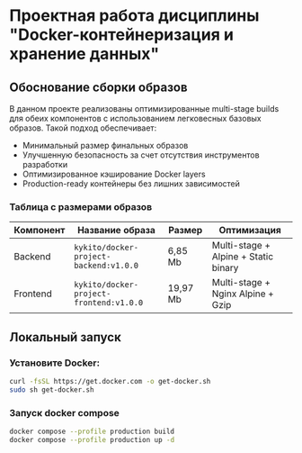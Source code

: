 # Проектная работа дисциплины "Docker-контейнеризация и хранение данных"

## Обоснование сборки образов
В данном проекте реализованы оптимизированные multi-stage builds для обеих компонентов с использованием легковесных базовых образов. Такой подход обеспечивает:
* Минимальный размер финальных образов
* Улучшенную безопасность за счет отсутствия инструментов разработки
* Оптимизированное кэширование Docker layers
* Production-ready контейнеры без лишних зависимостей

### Таблица с размерами образов

| Компонент | Название образа                        |Размер  |Оптимизация                          |
|-----------|----------------------------------------|--------|-------------------------------------|
| Backend   | `kykito/docker-project-backend:v1.0.0` |6,85 Mb |Multi-stage + Alpine + Static binary |
| Frontend  | `kykito/docker-project-frontend:v1.0.0`|19,97 Mb|Multi-stage + Nginx Alpine + Gzip    |

## Локальный запуск

### Установите Docker:
```bash
curl -fsSL https://get.docker.com -o get-docker.sh
sudo sh get-docker.sh
```

### Запуск docker compose
```bash
docker compose --profile production build
docker compose --profile production up -d
```